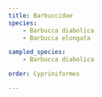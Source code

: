 ```yaml
---
title: Barbuccidae
species:
    - Barbucca diabolica
    - Barbucca elongata

sampled_species:
    - Barbucca diabolica

order: Cypriniformes

---
```

